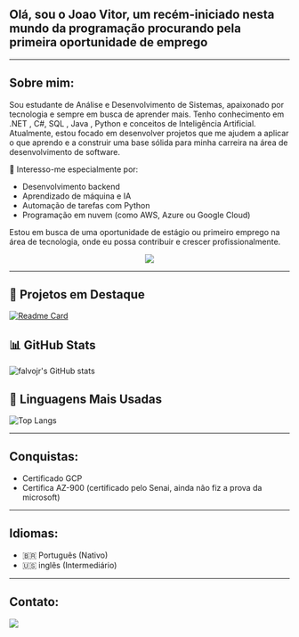 ## Olá, sou o Joao Vitor, um recém-iniciado nesta mundo da programação procurando pela primeira oportunidade de emprego

----------------

## Sobre mim: 

Sou estudante de Análise e Desenvolvimento de Sistemas, apaixonado por tecnologia e sempre em busca de aprender mais. Tenho conhecimento em .NET , C#, SQL , Java , Python e conceitos de Inteligência Artificial.
Atualmente, estou focado em desenvolver projetos que me ajudem a aplicar o que aprendo e a construir uma base sólida para minha carreira na área de desenvolvimento de software.

🧠 Interesso-me especialmente por: 
  * Desenvolvimento backend
  * Aprendizado de máquina e IA
  * Automação de tarefas com Python
  * Programação em nuvem (como AWS, Azure ou Google Cloud)

Estou em busca de uma oportunidade de estágio ou primeiro emprego na área de tecnologia, onde eu possa contribuir e crescer profissionalmente.
<div align="center">
<img src="https://skillicons.dev/icons?i=java,python,cs,git,github,html,css,js,mysql&perline=20" />
</div>

--------------
## 📌 Projetos em Destaque

[![Readme Card](https://github-readme-stats.vercel.app/api/pin/?username=Joao-Vitor-Dias&repo=Habit-Tracker&theme=dark)](https://github.com/Joao-Vitor-Dias/Habit-Tracker)

## 📊 GitHub Stats

![falvojr's GitHub stats](https://github-readme-stats.vercel.app/api?username=Joao-Vitor-Dias&show_icons=true&theme=dark)

## 🧠 Linguagens Mais Usadas

![Top Langs](https://github-readme-stats.vercel.app/api/top-langs/?username=Joao-Vitor-Dias&layout=compact&theme=dark)


--------

## Conquistas:

* Certificado GCP
* Certifica AZ-900 (certificado pelo Senai, ainda não fiz a prova da microsoft)

--------

## Idiomas:

* 🇧🇷  Português (Nativo)
* 🇺🇸 inglês (Intermediário)


----------------

## Contato:

<div align="left">
  <a href="https://www.linkedin.com/in/joao-vitor-dias-rodrigues/"><img src="https://img.shields.io/badge/LinkedIn-0077B5?style=for-the-badge&logo=linkedin&logoColor=white"></a> 
</div>




